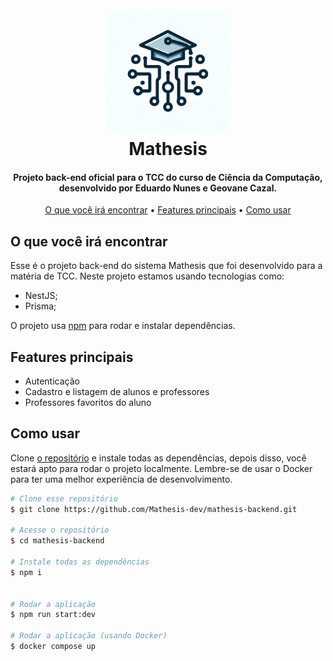 <h1 align="center">
  <br>
  <a href="https://mathesis.vercel.app/"><img src="./.github/assets/mathesis-logo.jpg" alt="Mathesis" width="200"></a>
  <br>
  Mathesis
  <br>
</h1>

<h4 align="center">Projeto back-end oficial para o TCC do curso de Ciência da Computação, desenvolvido por Eduardo Nunes e Geovane Cazal.</h4>

<p align="center">
  <a href="#o-que-você-irá-encontrar">O que você irá encontrar</a> •
  <a href="#features-principais">Features principais</a> •
  <a href="#como-usar">Como usar</a>
</p>

## O que você irá encontrar

Esse é o projeto back-end do sistema Mathesis que foi desenvolvido para a matéria de TCC. Neste projeto estamos usando tecnologias como:

- NestJS;
- Prisma;

O projeto usa [npm](https://www.npmjs.com/) para rodar e instalar dependências.

## Features principais

- Autenticação
- Cadastro e listagem de alunos e professores
- Professores favoritos do aluno

## Como usar

Clone [o repositório](https://github.com/Mathesis-dev/mathesis-backend) e instale todas as dependências, depois disso, você estará apto para rodar o projeto localmente. Lembre-se de usar o Docker para ter uma melhor experiência de desenvolvimento.

```bash
# Clone esse repositório
$ git clone https://github.com/Mathesis-dev/mathesis-backend.git

# Acesse o repositório
$ cd mathesis-backend

# Instale todas as dependências
$ npm i


# Rodar a aplicação
$ npm run start:dev

# Rodar a aplicação (usando Docker)
$ docker compose up
```
